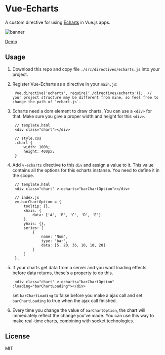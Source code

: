 # Vue-Echarts

A custom directive for using [Echarts](http://echarts.baidu.com/) in Vue.js apps.

![banner](https://raw.githubusercontent.com/panteng/vue-echarts/master/banner.jpg)

[Demo](http://panteng.me/demos/vue-echarts)

## Usage

1. Download this repo and copy file `./src/directives/echarts.js` into your project.

2. Register Vue-Echarts as a directive in your `main.js`:

        Vue.directive('echarts', require('./directives/echarts'));  //  your project structure may be different from mine, so feel free to change the path of `echart.js`.
       
3. Echarts need a dom element to draw charts. You can use a `<div>` for that. Make sure you give a proper width and height for this `<div>`.
    
        // template.html
        <div class="chart"></div>
        
        // style.css
        .chart {
            width: 100%;
            height: 400px;
        }

4. Add `v-echarts` directive to this `div` and assign a value to it. This value contains all the options for this echarts instanse. You need to define it in the scope.
 
        // template.html
        <div class="chart" v-echarts="barChartOption"></div>
        
        // index.js
        vm.barChartOption = {
            tooltip: {},
            xAxis: {
                data: ['A', 'B', 'C', 'D', 'E']
            },
            yAxis: {},
            series: [
                {
                    name: 'Num',
                    type: 'bar',
                    data: [5, 20, 36, 10, 10, 20]
                }
            ]
        };
        
5. If your charts get data from a server and you want loading effects before data returns, these's a property to do this.

        <div class="chart" v-echarts="barChartOption" :loading="barChartLoading"></div>
    
    set `barChartLoading` to false before you make a ajax call and set `barChartLoading` to true when the ajax call finished.
    
6. Every time you change the value of `barChartOption`, the chart will immediately reflect the change you've made. You can use this way to make real-time charts, combining with socket technologies.

## License

MIT